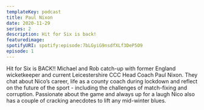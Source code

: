 ```yaml
---
templateKey: podcast
title: Paul Nixon
date: 2020-11-29
series: 2
description: Hit for Six is back!
featuredimage:
spotifyURI: spotify:episode:7bLGyiG9nsdfXLf3DeP5O9
episode: 1
---
```

Hit for Six is BACK!! Michael and Rob catch-up with former England wicketkeeper and current Leicestershire CCC Head Coach Paul Nixon. They chat about Nico’s career, life as a county coach during lockdown and reflect on the future of the sport - including the challenges of match-fixing and corruption. Passionate about the game and always up for a laugh Nico also has a couple of cracking anecdotes to lift any mid-winter blues.